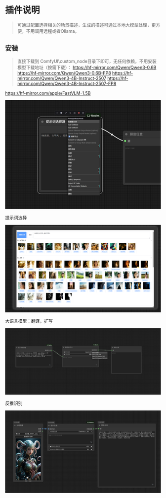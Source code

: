 # 插件说明
> 可通过配置选择相关的场景描述，生成的描述可通过本地大模型处理，更方便，不用调用远程或者Ollama。

## 安装
> 直接下载到 ComfyUI\custom_node目录下即可，无任何依赖，不用安装
> 模型下载地址（按需下载）：
https://hf-mirror.com/Qwen/Qwen3-0.6B
https://hf-mirror.com/Qwen/Qwen3-0.6B-FP8
https://hf-mirror.com/Qwen/Qwen3-4B-Instruct-2507
https://hf-mirror.com/Qwen/Qwen3-4B-Instruct-2507-FP8

https://hf-mirror.com/apple/FastVLM-1.5B

![示例图片](doc/1.png)

提示词选择

![示例图片](doc/2.png)

大语言模型：翻译，扩写

![示例图片](doc/3.png)

反推识别

![示例图片](doc/4.png)
